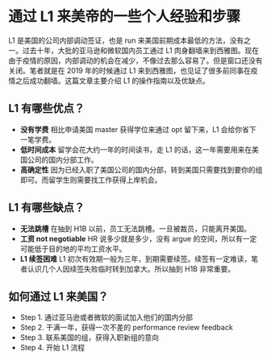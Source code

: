 # 通过 L1 来美帝的一些个人经验和步骤

L1 是美国的公司内部调动签证，也是 run 来美国前期成本最低的方法，没有之一。过去十年，大批的亚马逊和微软国内员工通过 L1 肉身翻墙来到西雅图。现在由于疫情的原因，内部调动的机会在减少，不像过去那么容易了。但是窗口还没有关闭。笔者就是在 2019 年的时候通过 L1 来到西雅图，也见证了很多前同事在疫情之后成功翻墙。这篇文章主要介绍 L1 的操作指南以及优缺点。

## L1 有哪些优点？

* **没有学费** 相比申请美国 master 获得学位来通过 opt 留下来，L1 会给你省下一笔学费。
* **低时间成本** 留学会花大约一年的时间读书，走 L1 的话，这一年需要用来在美国公司的国内分部工作。
* **高确定性** 因为已经入职了美国公司的国内分部，转到美国只需要找到要你的组即可。而留学生则需要找工作获得上岸机会。

## L1 有哪些缺点？

* **无法跳槽** 在抽到 H1B 以前，员工无法跳槽。一旦被裁员，只能离开美国。
* **工资 not negotiable** HR 说多少就是多少，没有 argue 的空间，所以有一定可能低于目的地的平均工资水平。
* **L1 续签困难** L1 初次有效期一般为三年，到期需要续签。续签有一定难读，笔者认识几个人因续签失败临时转到加拿大。所以抽到 H1B 非常重要。

## 如何通过 L1 来美国？

* Step 1. 通过亚马逊或者微软的面试加入他们的国内分部
* Step 2. 干满一年，获得一次不差的 performance review feedback
* Step 3. 联系美国的组，获得入职新组的意向
* Step 4. 开始 L1 流程
